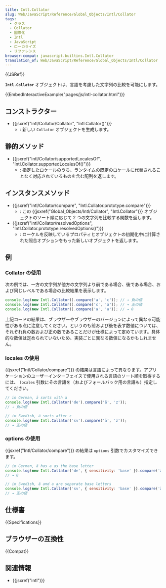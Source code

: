 ```yaml
---
title: Intl.Collator
slug: Web/JavaScript/Reference/Global_Objects/Intl/Collator
tags:
  - クラス
  - Collator
  - 国際化
  - Intl
  - JavaScript
  - ローカライズ
  - リファレンス
browser-compat: javascript.builtins.Intl.Collator
translation_of: Web/JavaScript/Reference/Global_Objects/Intl/Collator
---
```

{{JSRef}}

**`Intl.Collator`** オブジェクトは、言語を考慮した文字列の比較を可能にします。

{{EmbedInteractiveExample("pages/js/intl-collator.html")}}

<!--このデモのソースファイルは GitHub リポジトリーに格納されています。デモプロジェクトに協力していただける場合は、 https://github.com/mdn/interactive-examples をクローンしてプルリクエストを送信してください。 -->

## コンストラクター

- {{jsxref("Intl/Collator/Collator", "Intl.Collator()")}}
  - : 新しい `Collator` オブジェクトを生成します。

## 静的メソッド

- {{jsxref("Intl/Collator/supportedLocalesOf", "Intl.Collator.supportedLocalesOf()")}}
  - : 指定したロケールのうち、ランタイムの既定のロケールに代替されることなく対応されているものを含む配列を返します。

## インスタンスメソッド

- {{jsxref("Intl/Collator/compare", "Intl.Collator.prototype.compare")}}
  - : この {{jsxref("Global_Objects/Intl/Collator", "Intl.Collator")}} オブジェクトのソート順に応じて 2 つの文字列を比較する関数を返します。
- {{jsxref("Intl/Collator/resolvedOptions", "Intl.Collator.prototype.resolvedOptions()")}}
  - : ローケルを反映しているプロパティとオブジェクトの初期化中に計算された照合オプションをもった新しいオブジェクトを返します。

## 例

### Collator の使用

次の例では、一方の文字列が他方の文字列より前である場合、後である場合、および同じレベルである場合の比較結果を表示します。

```js
console.log(new Intl.Collator().compare('a', 'c')); // → 負の値
console.log(new Intl.Collator().compare('c', 'a')); // → 正の値
console.log(new Intl.Collator().compare('a', 'a')); // → 0
```

上記コードの結果は、ブラウザーやブラウザーのバージョンによって異なる可能性がある点に注意してください。というのも前および後を表す数値については、それぞれ負の数および正の数であることだけが仕様によって定めています。具体的な数値は定められていないため、実装ごとに異なる数値になるかもしれません。

### locales の使用

{{jsxref("Intl/Collator/compare")}} の結果は言語によって異なります。アプリケーションのユーザーインターフェイスで使用される言語のソート順を取得するには、 `locales` 引数にその言語を（およびフォールバック用の言語も）指定してください。

```js
// in German, ä sorts with a
console.log(new Intl.Collator('de').compare('ä', 'z'));
// → 負の値

// in Swedish, ä sorts after z
console.log(new Intl.Collator('sv').compare('ä', 'z'));
// → 正の値
```

### options の使用

{{jsxref("Intl/Collator/compare")}} の結果は `options` 引数でカスタマイズできます。

```js
// in German, ä has a as the base letter
console.log(new Intl.Collator('de', { sensitivity: 'base' }).compare('ä', 'a'));
// → 0

// in Swedish, ä and a are separate base letters
console.log(new Intl.Collator('sv', { sensitivity: 'base' }).compare('ä', 'a'));
// → 正の値
```

## 仕様書

{{Specifications}}

## ブラウザーの互換性

{{Compat}}

## 関連情報

- {{jsxref("Intl")}}
